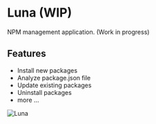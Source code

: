 # Luna (WIP)

NPM management application. (Work in progress)

## Features

- Install new packages
- Analyze package.json file
- Update existing packages
- Uninstall packages
- more ...

![Luna](https://user-images.githubusercontent.com/14031616/31898900-f62dc20a-b822-11e7-9737-18db9ec8150d.gif)

